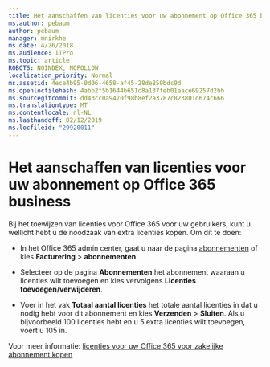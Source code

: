 ```yaml
---
title: Het aanschaffen van licenties voor uw abonnement op Office 365 business
ms.author: pebaum
author: pebaum
manager: mnirkhe
ms.date: 4/26/2018
ms.audience: ITPro
ms.topic: article
ROBOTS: NOINDEX, NOFOLLOW
localization_priority: Normal
ms.assetid: 4ece4b95-0d06-4658-af45-28de859bdc9d
ms.openlocfilehash: 4abb2f5b1644b651c8a137feb01aace69257d2bb
ms.sourcegitcommit: dd43cc0a9470f98b8ef2a3787c823801d674c666
ms.translationtype: MT
ms.contentlocale: nl-NL
ms.lasthandoff: 02/12/2019
ms.locfileid: "29920011"
---
```

# <a name="how-to-buy-licenses-for-your-office-365-business-subscription"></a>Het aanschaffen van licenties voor uw abonnement op Office 365 business

Bij het toewijzen van licenties voor Office 365 voor uw gebruikers, kunt u wellicht hebt u de noodzaak van extra licenties kopen. Om dit te doen:
  
- In het Office 365 admin center, gaat u naar de pagina [abonnementen]( https://go.microsoft.com/fwlink/p/?linkid=842054) of kies **Facturering** \> **abonnementen**.
    
- Selecteer op de pagina **Abonnementen** het abonnement waaraan u licenties wilt toevoegen en kies vervolgens **Licenties toevoegen/verwijderen**.
    
- Voer in het vak **Totaal aantal licenties** het totale aantal licenties in dat u nodig hebt voor dit abonnement en kies **Verzenden** \> **Sluiten**. Als u bijvoorbeeld 100 licenties hebt en u 5 extra licenties wilt toevoegen, voert u 105 in.
    
Voor meer informatie: [licenties voor uw Office 365 voor zakelijke abonnement kopen](https://support.office.com/article/36081d8d-b3fa-4948-8c34-e217bba825e1)
  

